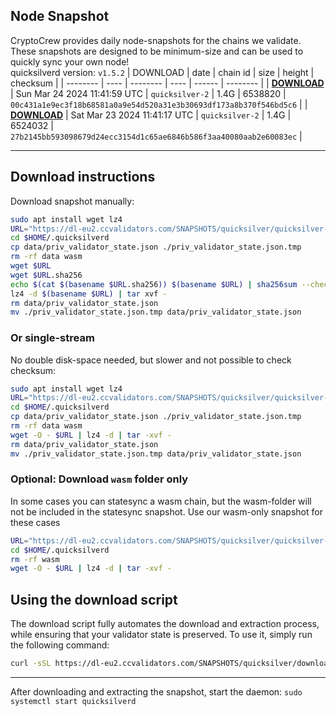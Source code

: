 ## Node Snapshot
CryptoCrew provides daily node-snapshots for the chains we validate. These snapshots are designed to be minimum-size and can be used to quickly sync your own node!  
quicksilverd version: `v1.5.2`
| DOWNLOAD | date | chain id | size | height | checksum |
| -------- | ---- | -------- | ---- | ------ | -------- |
| **[DOWNLOAD](https://dl-eu2.ccvalidators.com/SNAPSHOTS/quicksilver/quicksilver-2_6538820.tar.lz4)** | Sun Mar 24 2024 11:41:59 UTC | `quicksilver-2` | 1.4G | 6538820 | `00c431a1e9ec3f18b68581a0a9e54d520a31e3b30693df173a8b370f546bd5c6` |
| **[DOWNLOAD](https://dl-eu2.ccvalidators.com/SNAPSHOTS/quicksilver/quicksilver-2_6524032.tar.lz4)** | Sat Mar 23 2024 11:41:17 UTC | `quicksilver-2` | 1.4G | 6524032 | `27b2145bb593098679d24ecc3154d1c65ae6846b586f3aa40080aab2e60083ec` |

---

## Download instructions
Download snapshot manually:
```sh
sudo apt install wget lz4
URL="https://dl-eu2.ccvalidators.com/SNAPSHOTS/quicksilver/quicksilver-2_6538820.tar.lz4"
cd $HOME/.quicksilverd
cp data/priv_validator_state.json ./priv_validator_state.json.tmp
rm -rf data wasm
wget $URL
wget $URL.sha256
echo $(cat $(basename $URL.sha256)) $(basename $URL) | sha256sum --check
lz4 -d $(basename $URL) | tar xvf -
rm data/priv_validator_state.json
mv ./priv_validator_state.json.tmp data/priv_validator_state.json
```

### Or single-stream
No double disk-space needed, but slower and not possible to check checksum:
```sh
sudo apt install wget lz4
URL="https://dl-eu2.ccvalidators.com/SNAPSHOTS/quicksilver/quicksilver-2_6538820.tar.lz4"
cd $HOME/.quicksilverd
cp data/priv_validator_state.json ./priv_validator_state.json.tmp
rm -rf data wasm
wget -O - $URL | lz4 -d | tar -xvf -
rm data/priv_validator_state.json
mv ./priv_validator_state.json.tmp data/priv_validator_state.json
```

### Optional: Download `wasm` folder only
In some cases you can statesync a wasm chain, but the wasm-folder will not be included in the statesync snapshot. Use our wasm-only snapshot for these cases
```sh
URL="https://dl-eu2.ccvalidators.com/SNAPSHOTS/quicksilver/quicksilver-2_wasm.tar.lz4"
cd $HOME/.quicksilverd
rm -rf wasm
wget -O - $URL | lz4 -d | tar -xvf -
```



## Using the download script

The download script fully automates the download and extraction process, while ensuring that your validator state is preserved. To use it, simply run the following command:
```sh
curl -sSL https://dl-eu2.ccvalidators.com/SNAPSHOTS/quicksilver/download_snapshot.sh | bash
```
---

After downloading and extracting the snapshot, start the daemon: `sudo systemctl start quicksilverd`

